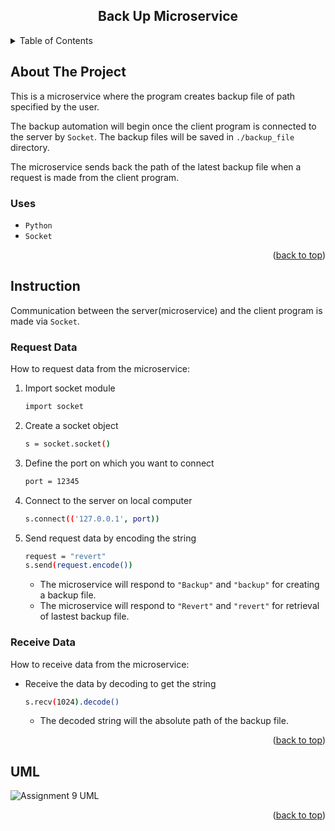 <div align="center">
<h2 align="center">Back Up Microservice</h3>

</div>

<!-- TABLE OF CONTENTS -->
<details>
  <summary>Table of Contents</summary>
  <ol>
    <li>
      <a href="#about-the-project">About The Project</a>
    </li>
    <li>
      <a href="#instruction">Instruction</a>
      <ul>
        <li><a href="#request-data">Request Data</a></li>
      </ul>
      <ul>
        <li><a href="#receive-data">Receive Data</a></li>
      </ul>
    </li>
    <li><a href="#uml">UML sequence diagram</a></li>
  </ol>
</details>



<!-- ABOUT THE PROJECT -->
## About The Project

This is a microservice where the program creates backup file of path specified by the user.

The backup automation will begin once the client program is connected to the server by `Socket`.
The backup files will be saved in `./backup_file` directory.

The microservice sends back the path of the latest backup file when a request is made from the client program.

### Uses
  * `Python`
  * `Socket`
<p align="right">(<a href="#readme-top">back to top</a>)</p>

<!-- Instruction -->
## Instruction

Communication between the server(microservice) and the client program is made via `Socket`.



### Request Data
How to request data from the microservice:
1. Import socket module
   ```sh
   import socket
   ```
2. Create a socket object
   ```sh
   s = socket.socket()
   ```
3. Define the port on which you want to connect
   ```sh
   port = 12345
   ```
4. Connect to the server on local computer
   ```sh
   s.connect(('127.0.0.1', port))
   ```
5. Send request data by encoding the string
   ```sh
   request = "revert"
   s.send(request.encode())
   ```
   * The microservice will respond to `"Backup"` and `"backup"` for creating a backup file.
   * The microservice will respond to `"Revert"` and `"revert"` for retrieval of lastest backup file. 


### Receive Data
How to receive data from the microservice:
* Receive the data by decoding to get the string
   ```sh
   s.recv(1024).decode()
   ```
   * The decoded string will the absolute path of the backup file.

<p align="right">(<a href="#readme-top">back to top</a>)</p>

## UML

![Assignment 9 UML](https://github.com/yohanmoon/cs361_backup_service/assets/90400063/ef87a658-59a3-49cd-8a91-b8452b4d3d33)

<p align="right">(<a href="#readme-top">back to top</a>)</p>


